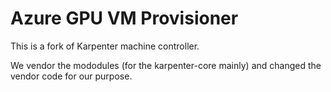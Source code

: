 # Azure GPU VM Provisioner


This is a fork of Karpenter machine controller.



We vendor the mododules (for the karpenter-core mainly) and changed the vendor code for our purpose.
